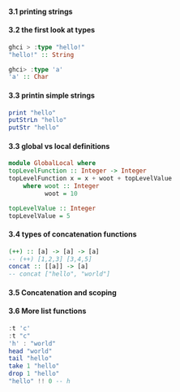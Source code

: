 #### 3.1 printing strings

#### 3.2 the first look at types

```hs
ghci > :type "hello!"
"hello!" :: String

ghci> :type 'a'
'a' :: Char
```

#### 3.3 printin simple strings

```hs
print "hello"
putStrLn "hello"
putStr "hello"
```

#### 3.3 global vs local definitions

```hs
module GlobalLocal where
topLevelFunction :: Integer -> Integer
topLevelFunction x = x + woot + topLevelValue
    where woot :: Integer
          woot = 10

topLevelValue :: Integer
topLevelValue = 5

```

#### 3.4 types of concatenation functions

```hs
(++) :: [a] -> [a] -> [a]
-- (++) [1,2,3] [3,4,5]
concat :: [[a]] -> [a]
-- concat ["hello", "world"]
```

#### 3.5 Concatenation and scoping

#### 3.6 More list functions

```hs
:t 'c'
:t "c"
'h' : "world"
head "world"
tail "hello"
take 1 "hello"
drop 1 "hello"
"hello" !! 0 -- h
```
